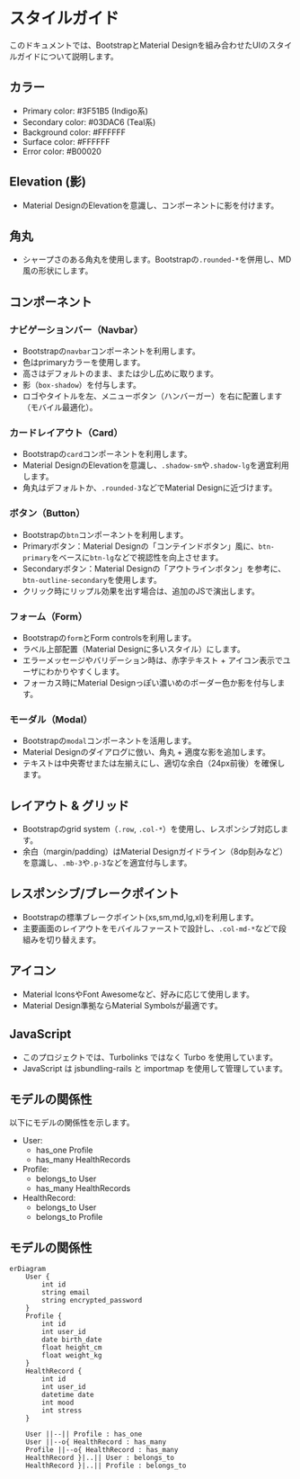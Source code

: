 # スタイルガイド

このドキュメントでは、BootstrapとMaterial Designを組み合わせたUIのスタイルガイドについて説明します。

## カラー

- Primary color: #3F51B5 (Indigo系)
- Secondary color: #03DAC6 (Teal系)
- Background color: #FFFFFF
- Surface color: #FFFFFF
- Error color: #B00020

## Elevation (影)

- Material DesignのElevationを意識し、コンポーネントに影を付けます。

## 角丸

- シャープさのある角丸を使用します。Bootstrapの`.rounded-*`を併用し、MD風の形状にします。

## コンポーネント

### ナビゲーションバー（Navbar）

- Bootstrapの`navbar`コンポーネントを利用します。
- 色はprimaryカラーを使用します。
- 高さはデフォルトのまま、または少し広めに取ります。
- 影（`box-shadow`）を付与します。
- ロゴやタイトルを左、メニューボタン（ハンバーガー）を右に配置します（モバイル最適化）。

### カードレイアウト（Card）

- Bootstrapの`card`コンポーネントを利用します。
- Material DesignのElevationを意識し、`.shadow-sm`や`.shadow-lg`を適宜利用します。
- 角丸はデフォルトか、`.rounded-3`などでMaterial Designに近づけます。

### ボタン（Button）

- Bootstrapの`btn`コンポーネントを利用します。
- Primaryボタン：Material Designの「コンテインドボタン」風に、`btn-primary`をベースに`btn-lg`などで視認性を向上させます。
- Secondaryボタン：Material Designの「アウトラインボタン」を参考に、`btn-outline-secondary`を使用します。
- クリック時にリップル効果を出す場合は、追加のJSで演出します。

### フォーム（Form）

- Bootstrapの`form`とForm controlsを利用します。
- ラベル上部配置（Material Designに多いスタイル）にします。
- エラーメッセージやバリデーション時は、赤字テキスト + アイコン表示でユーザにわかりやすくします。
- フォーカス時にMaterial Designっぽい濃いめのボーダー色か影を付与します。

### モーダル（Modal）

- Bootstrapの`modal`コンポーネントを活用します。
- Material Designのダイアログに倣い、角丸 + 適度な影を追加します。
- テキストは中央寄せまたは左揃えにし、適切な余白（24px前後）を確保します。

## レイアウト & グリッド

- Bootstrapのgrid system（`.row`, `.col-*`）を使用し、レスポンシブ対応します。
- 余白（margin/padding）はMaterial Designガイドライン（8dp刻みなど）を意識し、`.mb-3`や`.p-3`などを適宜付与します。

## レスポンシブ/ブレークポイント

- Bootstrapの標準ブレークポイント(xs,sm,md,lg,xl)を利用します。
- 主要画面のレイアウトをモバイルファーストで設計し、`.col-md-*`などで段組みを切り替えます。

## アイコン

- Material IconsやFont Awesomeなど、好みに応じて使用します。
- Material Design準拠ならMaterial Symbolsが最適です。

## JavaScript

- このプロジェクトでは、Turbolinks ではなく Turbo を使用しています。
- JavaScript は jsbundling-rails と importmap を使用して管理しています。

## モデルの関係性

以下にモデルの関係性を示します。

* User:
    * has_one Profile
    * has_many HealthRecords
* Profile:
    * belongs_to User
    * has_many HealthRecords
* HealthRecord:
    * belongs_to User
    * belongs_to Profile

## モデルの関係性

```mermaid
erDiagram
    User {
        int id
        string email
        string encrypted_password
    }
    Profile {
        int id
        int user_id
        date birth_date
        float height_cm
        float weight_kg
    }
    HealthRecord {
        int id
        int user_id
        datetime date
        int mood
        int stress
    }

    User ||--|| Profile : has_one
    User ||--o{ HealthRecord : has_many
    Profile ||--o{ HealthRecord : has_many
    HealthRecord }|..|| User : belongs_to
    HealthRecord }|..|| Profile : belongs_to
```
